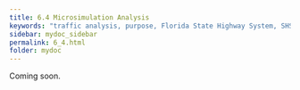 ```yaml
---
title: 6.4 Microsimulation Analysis
keywords: "traffic analysis, purpose, Florida State Highway System, SHS"
sidebar: mydoc_sidebar
permalink: 6_4.html
folder: mydoc
---
```


<p>
  Coming soon.
</p>
